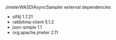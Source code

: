 JmeterWASDIAsyncSampler external dependencies
* slf4j 1.7.21
* rabbitmq-client 5.1.2
* json-simple 1.1
* org.apache.jmeter 2.11
